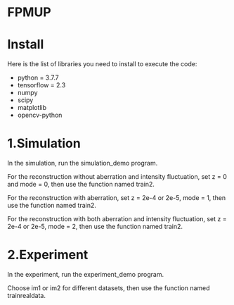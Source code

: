 # FPMUP
# Install

Here is the list of libraries you need to install to execute the code:

- python = 3.7.7
- tensorflow = 2.3
- numpy
- scipy
- matplotlib
- opencv-python

# 1.Simulation

In the simulation, run the simulation_demo program.

For the reconstruction without aberration and intensity fluctuation, set z = 0 and mode = 0, then use the function named train2.

For the reconstruction with aberration, set z = 2e-4 or 2e-5, mode = 1, then use the function named train2.

For the reconstruction with both aberration and intensity fluctuation, set z = 2e-4 or 2e-5, mode = 2, then use the function named train2.

# 2.Experiment

In the experiment, run the experiment_demo program.

Choose im1 or im2 for different datasets, then use the function named trainrealdata.
